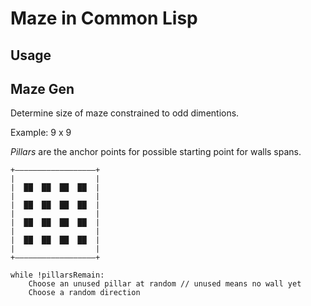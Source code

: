 # Maze in Common Lisp

## Usage

## Maze Gen

Determine size of maze constrained to odd dimentions.

Example: 9 x 9

_Pillars_ are the anchor points for possible starting point for walls spans.

```text
+——————————————————+
|                  |
|  ██  ██  ██  ██  |
|                  |
|  ██  ██  ██  ██  |
|                  |
|  ██  ██  ██  ██  |
|                  |
|  ██  ██  ██  ██  |
|                  |
+——————————————————+
```

```text
while !pillarsRemain:
    Choose an unused pillar at random // unused means no wall yet
    Choose a random direction
```
